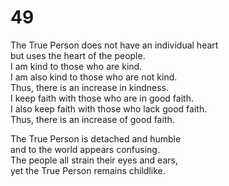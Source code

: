 # 49

The True Person does not have an individual heart<br/>
but uses the heart of the people.<br/>
I am kind to those who are kind.<br/>
I am also kind to those who are not kind.<br/>
Thus, there is an increase in kindness.<br/>
I keep faith with those who are in good faith.<br/>
I also keep faith with those who lack good faith.<br/>
Thus, there is an increase of good faith.<br/>

The True Person is detached and humble<br/>
and to the world appears confusing.<br/>
The people all strain their eyes and ears,<br/>
yet the True Person remains childlike.<br/>